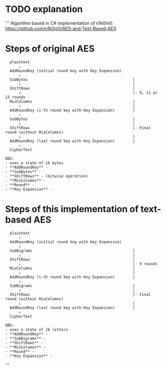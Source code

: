 # TODO explanation

'''
Algorithm based in C# implementation of n1k0m0:
https://github.com/n1k0m0/AES-and-Text-Based-AES

# Steps of original AES

      plaintext
          ↓
      AddRoundKey (initial round key with Key Expansion)
          ↓
      SubBytes                                               |
          ↓                                                  |
      ShiftRows                                              |
          ↓                                                  |- 9, 11 or 13 rounds
      MixColumns                                             |
          ↓                                                  |
      AddRoundKey (i-th round key with Key Expansion)        |
          ↓
      SubBytes                                               |
          ↓                                                  |
      ShiftRows                                              |- Final round (without MixColumns)
          ↓                                                  |
      AddRoundKey (last round key with Key Expansion)        |
          ↓
      CipherText

    OBS:
    - uses a state of 16 bytes
    - **AddRoundKey** -
    - **SubBytes** -
    - **ShiftRows** - (bitwise operation)
    - **MixColumns** -
    - **Round** -
    - **Key Expansion** -

# Steps of this implementation of text-based AES

      plaintext
          ↓
      AddRoundKey (initial round key with Key Expansion)
          ↓
      SubBigrams                                             |
          ↓                                                  |
      ShiftRows                                              |
          ↓                                                  |- 9 rounds
      MixColumns                                             |
          ↓                                                  |
      AddRoundKey (i-th round key with Key Expansion)        |
          ↓
      SubBigrams                                             |
          ↓                                                  |
      ShiftRows                                              |- Final round (without MixColumns)
          ↓                                                  |
      AddRoundKey (last round key with Key Expansion)        |
          ↓
      CipherText

    OBS:
    - uses a state of 16 letters
    - **AddRoundKey** -
    - **SubBigrams** -
    - **ShiftRows** -
    - **MixColumns** -
    - **Round** -
    - **Key Expansion** -

'''
